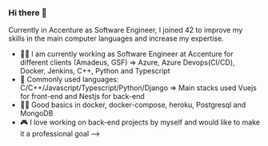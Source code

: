 ### Hi there 👋

Currently in Accenture as Software Engineer, I joined 42 to improve my skills in the main computer languages and increase my expertise. 

- 🥷🏻 I am currently working as Software Engineer at Accenture for different clients (Amadeus, GSF) => Azure, Azure Devops(CI/CD), Docker, Jenkins, C++, Python and Typescript
- 🌱 Commonly used languages: C/C++/Javascript/Typescript/Python/Django => Main stacks used Vuejs for front-end and Nestjs for back-end
- 👨‍💻 Good basics in docker, docker-compose, heroku, Postgresql and MongoDB
- 🎮 I love working on back-end projects by myself and would like to make it a professional goal
-->
